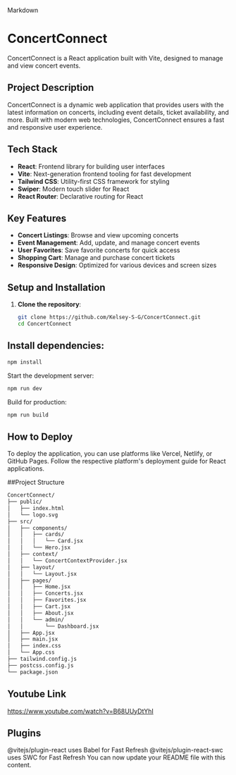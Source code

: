 
Markdown
# ConcertConnect

ConcertConnect is a React application built with Vite, designed to manage and view concert events.

## Project Description
ConcertConnect is a dynamic web application that provides users with the latest information on concerts, including event details, ticket availability, and more. Built with modern web technologies, ConcertConnect ensures a fast and responsive user experience.

## Tech Stack
- **React**: Frontend library for building user interfaces
- **Vite**: Next-generation frontend tooling for fast development
- **Tailwind CSS**: Utility-first CSS framework for styling
- **Swiper**: Modern touch slider for React
- **React Router**: Declarative routing for React

## Key Features
- **Concert Listings**: Browse and view upcoming concerts
- **Event Management**: Add, update, and manage concert events
- **User Favorites**: Save favorite concerts for quick access
- **Shopping Cart**: Manage and purchase concert tickets
- **Responsive Design**: Optimized for various devices and screen sizes

## Setup and Installation
1. **Clone the repository**:
   ```bash
   git clone https://github.com/Kelsey-S-G/ConcertConnect.git
   cd ConcertConnect


## Install dependencies:
```bash
npm install
```
Start the development server:
```bash
npm run dev
```

Build for production:
```bash
npm run build
```


## How to Deploy
To deploy the application, you can use platforms like Vercel, Netlify, or GitHub Pages. Follow the respective platform's deployment guide for React applications.

##Project Structure
```bash
ConcertConnect/
├── public/
│   ├── index.html
│   └── logo.svg
├── src/
│   ├── components/
│   │   ├── cards/
│   │   │   └── Card.jsx
│   │   └── Hero.jsx
│   ├── context/
│   │   └── ConcertContextProvider.jsx
│   ├── layout/
│   │   └── Layout.jsx
│   ├── pages/
│   │   ├── Home.jsx
│   │   ├── Concerts.jsx
│   │   ├── Favorites.jsx
│   │   ├── Cart.jsx
│   │   ├── About.jsx
│   │   └── admin/
│   │       └── Dashboard.jsx
│   ├── App.jsx
│   ├── main.jsx
│   ├── index.css
│   └── App.css
├── tailwind.config.js
├── postcss.config.js
└── package.json
```
## Youtube Link
https://www.youtube.com/watch?v=B68UUyDtYhI

## Plugins
@vitejs/plugin-react uses Babel for Fast Refresh
@vitejs/plugin-react-swc uses SWC for Fast Refresh
You can now update your README file with this content.
